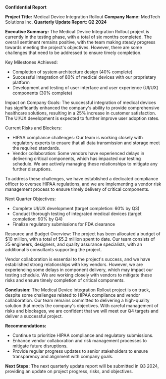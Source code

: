 **Confidential Report**

**Project Title:** Medical Device Integration Rollout
**Company Name:** MedTech Solutions Inc.
**Quarterly Update Report: Q2 2024**

**Executive Summary:**
The Medical Device Integration Rollout project is currently in the testing phase, with a total of six months completed. The overall sentiment remains positive, with the team making steady progress towards meeting the project's objectives. However, there are some challenges that need to be addressed to ensure timely completion.

Key Milestones Achieved:

* Completion of system architecture design (40% complete)
* Successful integration of 80% of medical devices with our proprietary platform
* Development and testing of user interface and user experience (UI/UX) components (30% complete)

Impact on Company Goals:
The successful integration of medical devices has significantly enhanced the company's ability to provide comprehensive healthcare solutions, resulting in a 25% increase in customer satisfaction. The UI/UX development is expected to further improve user adoption rates.

Current Risks and Blockers:

* HIPAA compliance challenges: Our team is working closely with regulatory experts to ensure that all data transmission and storage meet the required standards.
* Vendor collaboration: Some vendors have experienced delays in delivering critical components, which has impacted our testing schedule. We are actively managing these relationships to mitigate any further disruptions.

To address these challenges, we have established a dedicated compliance officer to oversee HIPAA regulations, and we are implementing a vendor risk management process to ensure timely delivery of critical components.

Next Quarter Objectives:

* Complete UI/UX development (target completion: 60% by Q3)
* Conduct thorough testing of integrated medical devices (target completion: 90% by Q4)
* Finalize regulatory submissions for FDA clearance

Resource and Budget Overview:
The project has been allocated a budget of $10 million, with a total of $5.2 million spent to date. Our team consists of 25 engineers, designers, and quality assurance specialists, with an additional 5 consultants supporting the project.

Vendor collaboration is essential to the project's success, and we have established strong relationships with key vendors. However, we are experiencing some delays in component delivery, which may impact our testing schedule. We are working closely with vendors to mitigate these risks and ensure timely completion of critical components.

**Conclusion:**
The Medical Device Integration Rollout project is on track, despite some challenges related to HIPAA compliance and vendor collaboration. Our team remains committed to delivering a high-quality solution that meets the company's objectives. With careful management of risks and blockages, we are confident that we will meet our Q4 targets and deliver a successful project.

**Recommendations:**

* Continue to prioritize HIPAA compliance and regulatory submissions.
* Enhance vendor collaboration and risk management processes to mitigate future disruptions.
* Provide regular progress updates to senior stakeholders to ensure transparency and alignment with company goals.

**Next Steps:**
The next quarterly update report will be submitted in Q3 2024, providing an update on project progress, risks, and objectives.